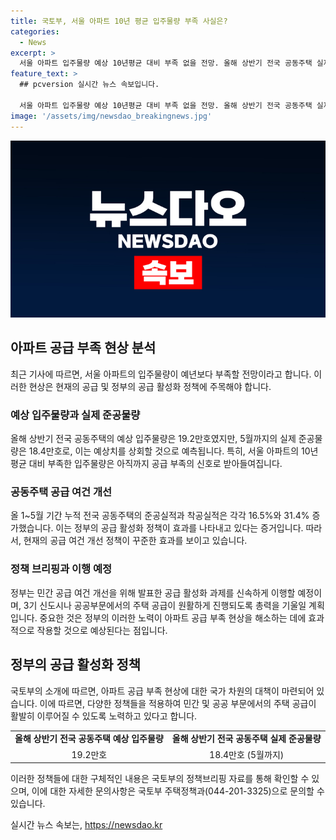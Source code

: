 ```yaml
---
title: 국토부, 서울 아파트 10년 평균 입주물량 부족 사실은?
categories:
  - News
excerpt: >
  서울 아파트 입주물량 예상 10년평균 대비 부족 없을 전망. 올해 상반기 전국 공동주택 실제 준공물량은 예상치 상회 전망. 공급 여건 개선 정책 효과 꾸준. 정책 이행 속도감 있게, 3기 신도시 등 주택 공급 관련 부처와 공조.
feature_text: >
  ## pcversion 실시간 뉴스 속보입니다.

  서울 아파트 입주물량 예상 10년평균 대비 부족 없을 전망. 올해 상반기 전국 공동주택 실제 준공물량은 예상치 상회 전망. 공급 여건 개선 정책 효과 꾸준. 정책 이행 속도감 있게, 3기 신도시 등 주택 공급 관련 부처와 공조.
image: '/assets/img/newsdao_breakingnews.jpg'
---
```


<p><img src="/assets/img/newsdao_breakingnews.jpg" alt="pcversion 속보" /></p>

<h2 data-ke-size="size26">아파트 공급 부족 현상 분석</h2>

<p data-ke-size="size16">최근 기사에 따르면, 서울 아파트의 입주물량이 예년보다 부족할 전망이라고 합니다. 이러한 현상은 현재의 공급 및 정부의 공급 활성화 정책에 주목해야 합니다.</p>

<h3>예상 입주물량과 실제 준공물량</h3>

<p data-ke-size="size16">올해 상반기 전국 공동주택의 예상 입주물량은 19.2만호였지만, 5월까지의 실제 준공물량은 18.4만호로, 이는 예상치를 상회할 것으로 예측됩니다. 특히, 서울 아파트의 10년 평균 대비 부족한 입주물량은 아직까지 공급 부족의 신호로 받아들여집니다.</p>

<h3>공동주택 공급 여건 개선</h3>

<p data-ke-size="size16">올 1~5월 기간 누적 전국 공동주택의 준공실적과 착공실적은 각각 16.5%와 31.4% 증가했습니다. 이는 정부의 공급 활성화 정책이 효과를 나타내고 있다는 증거입니다. 따라서, 현재의 공급 여건 개선 정책이 꾸준한 효과를 보이고 있습니다.</p>

<h3>정책 브리핑과 이행 예정</h3>

<p data-ke-size="size16">정부는 민간 공급 여건 개선을 위해 발표한 공급 활성화 과제를 신속하게 이행할 예정이며, 3기 신도시나 공공부문에서의 주택 공급이 원활하게 진행되도록 총력을 기울일 계획입니다. 중요한 것은 정부의 이러한 노력이 아파트 공급 부족 현상을 해소하는 데에 효과적으로 작용할 것으로 예상된다는 점입니다.</p>

<h2 data-ke-size="size26">정부의 공급 활성화 정책</h2>

<p data-ke-size="size16">국토부의 소개에 따르면, 아파트 공급 부족 현상에 대한 국가 차원의 대책이 마련되어 있습니다. 이에 따르면, 다양한 정책들을 적용하여 민간 및 공공 부문에서의 주택 공급이 활발히 이루어질 수 있도록 노력하고 있다고 합니다.</p>

<table>
  <tr>
    <td style="text-align: center; height: 17px;"><b>올해 상반기 전국 공동주택 예상 입주물량</b></td>
    <td style="text-align: center; height: 17px;"><b>올해 상반기 전국 공동주택 실제 준공물량</b></td>
  </tr>
  <tr>
    <td style="text-align: center; height: 17px;">19.2만호</td>
    <td style="text-align: center; height: 17px;">18.4만호 (5월까지)</td>
  </tr>
</table>

<p data-ke-size="size16">이러한 정책들에 대한 구체적인 내용은 국토부의 정책브리핑 자료를 통해 확인할 수 있으며, 이에 대한 자세한 문의사항은 국토부 주택정책과(044-201-3325)으로 문의할 수 있습니다.</p>
실시간 뉴스 속보는, <a href="https://newsdao.kr" rel="dofollow">https://newsdao.kr</a>


